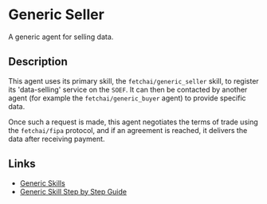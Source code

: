 # Generic Seller

A generic agent for selling data.

## Description

This agent uses its primary skill, the `fetchai/generic_seller` skill, to register its 'data-selling' service on the `SOEF`. It can then be contacted by another agent (for example the `fetchai/generic_buyer` agent) to provide specific data. 

Once such a request is made, this agent negotiates the terms of trade using the `fetchai/fipa` protocol, and if an agreement is reached, it delivers the data after receiving payment.

## Links

* <a href="https://docs.fetch.ai/aea/generic-skills/" target="_blank">Generic Skills</a>
* <a href="https://docs.fetch.ai/aea/generic-skills-step-by-step/" target="_blank">Generic Skill Step by Step Guide</a>
